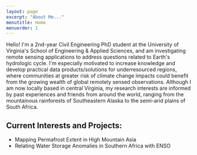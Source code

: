 ```yaml
---
layout: page
excerpt: "About Me..."
menutitle: Home
menuorder: 1
---
```


Hello! I'm a 2nd-year Civil Engineering PhD student at the University of Virginia's School of Engineering & Applied Sciences, and am investigating remote sensing applications to address questions related to Earth's hydrologic cycle. I'm especially motivated to increase knowledge and develop practical data products/solutions for underresourced regions, where communities at greater risk of climate change impacts could benefit from the growing wealth of global remotely sensed observations. Although I am now locally based in central Virginia, my research interests are informed by past experiences and friends from around the world, ranging from the mountainous rainforests of Southeastern Alaska to the semi-arid plains of South Africa.

## Current Interests and Projects:

- Mapping Permafrost Extent in High Mountain Asia
- Relating Water Storage Anomalies in Southern Africa with ENSO

